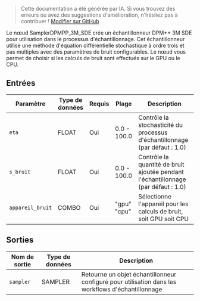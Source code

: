 > Cette documentation a été générée par IA. Si vous trouvez des erreurs ou avez des suggestions d'amélioration, n'hésitez pas à contribuer ! [Modifier sur GitHub](https://github.com/Comfy-Org/embedded-docs/blob/main/comfyui_embedded_docs/docs/SamplerDPMPP_3M_SDE/fr.md)

Le nœud SamplerDPMPP_3M_SDE crée un échantillonneur DPM++ 3M SDE pour utilisation dans le processus d'échantillonnage. Cet échantillonneur utilise une méthode d'équation différentielle stochastique à ordre trois et pas multiples avec des paramètres de bruit configurables. Le nœud vous permet de choisir si les calculs de bruit sont effectués sur le GPU ou le CPU.

## Entrées

| Paramètre | Type de données | Requis | Plage | Description |
|-----------|-----------|----------|-------|-------------|
| `eta` | FLOAT | Oui | 0.0 - 100.0 | Contrôle la stochasticité du processus d'échantillonnage (par défaut : 1.0) |
| `s_bruit` | FLOAT | Oui | 0.0 - 100.0 | Contrôle la quantité de bruit ajoutée pendant l'échantillonnage (par défaut : 1.0) |
| `appareil_bruit` | COMBO | Oui | "gpu"<br>"cpu" | Sélectionne l'appareil pour les calculs de bruit, soit GPU soit CPU |

## Sorties

| Nom de sortie | Type de données | Description |
|-------------|-----------|-------------|
| `sampler` | SAMPLER | Retourne un objet échantillonneur configuré pour utilisation dans les workflows d'échantillonnage |
